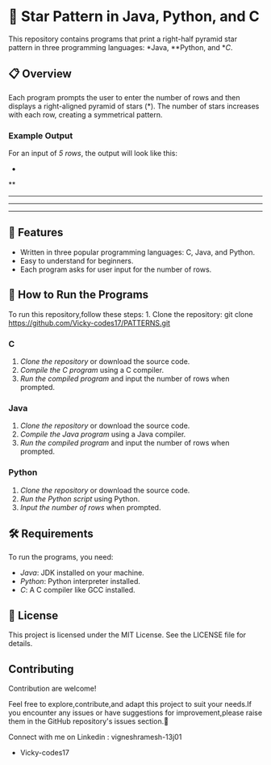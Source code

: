 # 🌟 Star Pattern in Java, Python, and C

This repository contains programs that print a right-half pyramid star pattern in three programming languages: *Java, **Python, and **C*.

## 📋 Overview

Each program prompts the user to enter the number of rows and then displays a right-aligned pyramid of stars (*). The number of stars increases with each row, creating a symmetrical pattern.

###  Example Output

For an input of *5 rows*, the output will look like this:

 *
 **
 ***
 ****
 *****

## 📂 Features

- Written in three popular programming languages: C, Java, and Python.
- Easy to understand for beginners.
- Each program asks for user input for the number of rows.

## 🚀 How to Run the Programs
To run this repository,follow these steps:
    1. Clone the repository:
        git clone https://github.com/Vicky-codes17/PATTERNS.git
        
### C

1. *Clone the repository* or download the source code.
2. *Compile the C program* using a C compiler.
3. *Run the compiled program* and input the number of rows when prompted.

### Java

1. *Clone the repository* or download the source code.
2. *Compile the Java program* using a Java compiler.
3. *Run the compiled program* and input the number of rows when prompted.

### Python

1. *Clone the repository* or download the source code.
2. *Run the Python script* using Python.
3. *Input the number of rows* when prompted.


## 🛠️ Requirements

To run the programs, you need:

- *Java*: JDK installed on your machine.
- *Python*: Python interpreter installed.
- *C*: A C compiler like GCC installed.

## 📄 License

This project is licensed under the MIT License. See the LICENSE file for details.

## Contributing

Contribution are welcome!

Feel free to explore,contribute,and adapt this project to suit your needs.If you encounter any issues or have suggestions for improvement,please raise them in the GitHub repository's issues section.🚀

Connect with me on Linkedin : vigneshramesh-13j01

- Vicky-codes17
